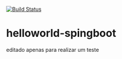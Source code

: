[![Build Status](https://travis-ci.org/ckaushik/helloworld-spingboot.svg?branch=master)](https://travis-ci.org/ckaushik/helloworld-spingboot)

# helloworld-spingboot
editado apenas para realizar um teste
